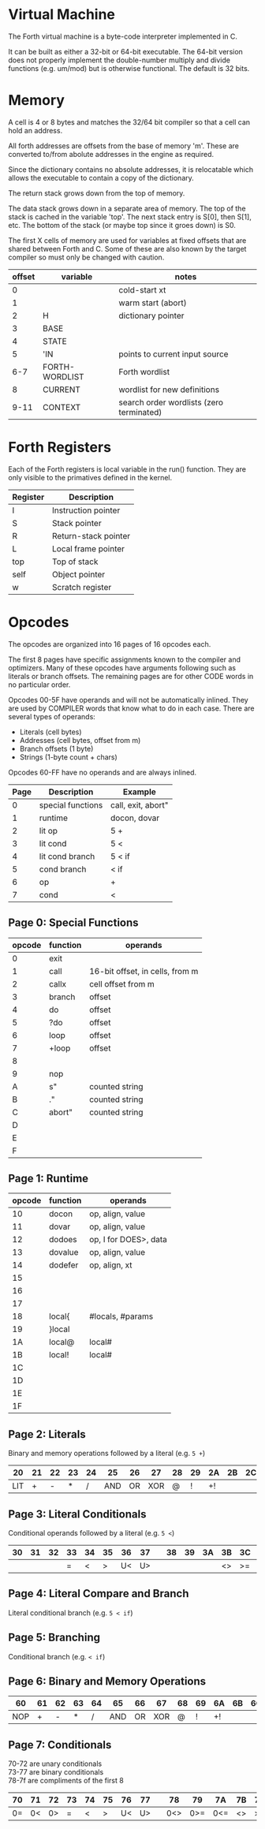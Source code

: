 # Virtual Machine

The Forth virtual machine is a byte-code interpreter implemented in C.

It can be built as either a 32-bit or 64-bit executable.
The 64-bit version does not properly implement the double-number
multiply and divide functions (e.g. um/mod) but is otherwise functional.
The default is 32 bits.

# Memory

A cell is 4 or 8 bytes and matches the 32/64 bit compiler so that a cell can hold an address.

All forth addresses are offsets from the base of memory 'm'.
These are converted to/from abolute addresses in the engine as required.

Since the dictionary contains no absolute addresses,
it is relocatable which allows the executable to contain
a copy of the dictionary.

The return stack grows down from the top of memory.

The data stack grows down in a separate area of memory.
The top of the stack is cached in the variable 'top'.
The next stack entry is S[0], then S[1], etc.
The bottom of the stack (or maybe top since it groes down) is S0.

The first X cells of memory are used for variables at fixed offsets
that are shared between Forth and C.
Some of these are also known by the target compiler so must
only be changed with caution.

| offset | variable  | notes
| -------| ----------| -----
|  0     |           | cold-start xt
|  1     |           | warm start (abort)
|  2     | H         | dictionary pointer
|  3     | BASE      |
|  4     | STATE     |
|  5     | 'IN       | points to current input source
|  6-7   | FORTH-WORDLIST | Forth wordlist
|  8     | CURRENT   | wordlist for new definitions
|  9-11  | CONTEXT   | search order wordlists (zero terminated)


# Forth Registers

Each of the Forth registers is local variable in the run() function.
They are only visible to the primatives defined in the kernel.

Register | Description
---- | ----------
I    | Instruction pointer
S    | Stack pointer
R    | Return-stack pointer
L    | Local frame pointer
top  | Top of stack
self | Object pointer
w    | Scratch register

# Opcodes

The opcodes are organized into 16 pages of 16 opcodes each.

The first 8 pages have specific assignments known to the compiler and optimizers.
Many of these opcodes have arguments following such as literals or
branch offsets. The remaining pages are for other CODE words in no particular order.

Opcodes 00-5F have operands and will not be automatically inlined. They are used
by COMPILER words that know what to do in each case.
There are several types of operands:

* Literals (cell bytes)
* Addresses (cell bytes, offset from m)
* Branch offsets (1 byte)
* Strings (1-byte count + chars)

Opcodes 60-FF have no operands and are always inlined.

Page | Description | Example
---- | ----------  | -------
0 | special functions | call, exit, abort"
1 | runtime | docon, dovar
2 | lit op | 5 +
3 | lit cond | 5 <
4 | lit cond branch | 5 < if
5 | cond branch | < if
6 | op | +
7 | cond | <


## Page 0: Special Functions

opcode | function | operands
------ | -------- | -----
0 | exit
1 | call | 16-bit offset, in cells, from m
2 | callx | cell offset from m
3 | branch | offset
4 | do | offset
5 | ?do | offset
6 | loop | offset
7 | +loop | offset
8 |
9 | nop
A | s" | counted string
B | ." | counted string
C | abort" | counted string
D | 
E | 
F | 

## Page 1: Runtime

opcode | function | operands
------ | -------- | -----
10 | docon| op, align, value
11 | dovar | op, align, value
12 | dodoes | op, I for DOES>, data
13 | dovalue | op, align, value
14 | dodefer | op, align, xt
15 | 
16 | 
17 |
18 | local{ | #locals, #params
19 | }local |
1A | local@ | local#
1B | local! | local#
1C |
1D |
1E |
1F |

## Page 2: Literals

Binary and memory operations followed by a literal (e.g. `5 +`)

20  | 21  | 22  | 23  | 24  | 25  | 26  | 27  | 28  | 29  | 2A  | 2B  | 2C  | 2D  | 2E  | 2F
--- | --- | --- | --- | --- | --- | --- | --- | --- | --- | --- | --- | --- | --- | --- | ---
LIT | +   | -   | *   | /   | AND | OR  | XOR | @   | !   | +!


## Page 3: Literal Conditionals

Conditional operands followed by a literal (e.g. `5 <`)

30  | 31  | 32  | 33  | 34  | 35  | 36  | 37  |     | 38  | 39  | 3A  | 3B  | 3C  | 3D  | 3E  | 3F
--- | --- | --- | --- | --- | --- | --- | --- | --- | --- | --- | --- | --- | --- | --- | --- | ---
    |     |     | =   | <   | >   | U<  | U>  |     |     |     |     | <>  | >=  | <=  | U>= | U<=

## Page 4: Literal Compare and Branch

Literal conditional branch (e.g. `5 < if`)

## Page 5: Branching

Conditional branch (e.g. `< if`)


## Page 6: Binary and Memory Operations

60  | 61  | 62  | 63  | 64  | 65  | 66  | 67  | 68  | 69  | 6A  | 6B  | 6C  | 6D  | 6E  | 6F
--- | --- | --- | --- | --- | --- | --- | --- | --- | --- | --- | --- | --- | --- | --- | ---
NOP | +   | -   | *   | /   | AND | OR  | XOR | @   | !   | +!

## Page 7: Conditionals

70-72 are unary conditionals  
73-77 are binary conditionals  
78-7f are compliments of the first 8  

70  | 71  | 72  | 73  | 74  | 75  | 76  | 77  |     | 78  | 79  | 7A  | 7B  | 7C  | 7D  | 7E  | 7F
--- | --- | --- | --- | --- | --- | --- | --- | --- | --- | --- | --- | --- | --- | --- | --- | ---
0=  | 0<  | 0>  | =   | <   | >   | U<  | U>  |     | 0<> | 0>= | 0<= | <>  | >=  | <=  | U>= | U<=
